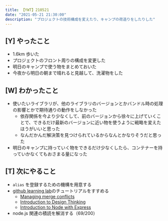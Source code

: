 ```yaml
---
title: 【YWT】210521
date: "2021-05-21 21:30:00"
description: "プロジェクトの技術構成を変えたり、キャンプの荷造りをしたりした"
---
```


## [Y] やったこと

- 1.6km 歩いた
- プロジェクトのフロント周りの構成を変更した
- 明日のキャンプで使う物をまとめておいた
- 今夜から明日の朝まで晴れると見越して、洗濯物をした

## [W] わかったこと

- 使いたいライブラリが、他のライブラリのバージョンとかバンドル時の処理の影響とかで期待通りの動作をしなかった
  - 依存関係を今より少なくして、前のバージョンから徐々に上げていくことで、できるだけ最新のバージョンに近い物を使うように戦略を変えたほうがいいと思った
  - なんだかんだ解決策を見つけられているからなんとかなりそうだと思った
- 明日のキャンプに持っていく物をできるだけ少なくしたら、コンテナーを持っていかなくてもおさまる量になった

## [T] 次にやること

- `alias` を登録するための機構を用意する
- [github learning lab](https://lab.github.com/githubtraining)のチュートリアルをすすめる
  - [Managing merge conflicts](https://lab.github.com/githubtraining/managing-merge-conflicts)
  - [Introduction to Design Thinking](https://lab.github.com/githubtraining/introduction-to-design-thinking)
  - [Introduction to Node with Express](https://lab.github.com/everydeveloper/introduction-to-node-with-express)
- node.js 関連の積読を解消する（69/200）

<!-- https://twitter.com/camomile_cafe/status/1395724822416707584?s=20 -->
